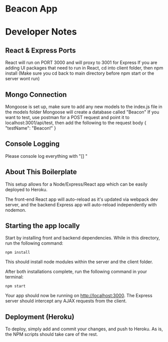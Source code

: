 # Beacon App

# Developer Notes
## React & Express Ports
React will run on PORT 3000 and will proxy to 3001 for Express
If you are adding UI packages that need to run in React, cd into client folder, then npm install (Make sure you cd back to main directory before npm start or the server wont run)

## Mongo Connection
Mongoose is set up, make sure to add any new models to the index.js file in the models folder
Mongoose will create a database called  "Beacon"
If you want to test, use postman for a POST request and point it to localhost:3001/api/test, then add the following to the request body
{
  "testName": "Beacon!"
}

## Console Logging
Please console log everything with "[<YOUR INITIALS>] <Whatever you want to console log>"


## About This Boilerplate

This setup allows for a Node/Express/React app which can be easily deployed to Heroku.

The front-end React app will auto-reload as it's updated via webpack dev server, and the backend Express app will auto-reload independently with nodemon.

## Starting the app locally

Start by installing front and backend dependencies. While in this directory, run the following command:

```
npm install
```

This should install node modules within the server and the client folder.

After both installations complete, run the following command in your terminal:

```
npm start
```

Your app should now be running on <http://localhost:3000>. The Express server should intercept any AJAX requests from the client.

## Deployment (Heroku)

To deploy, simply add and commit your changes, and push to Heroku. As is, the NPM scripts should take care of the rest.
